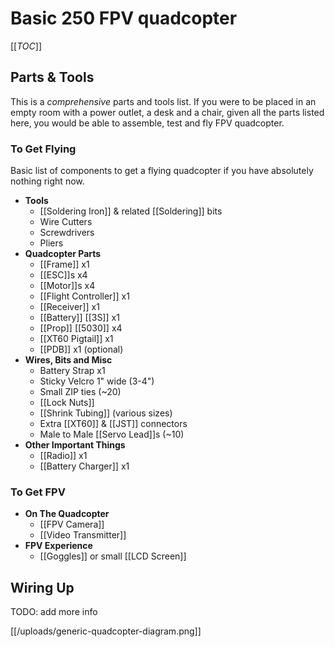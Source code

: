 # Basic 250 FPV quadcopter

[[_TOC_]]

## Parts & Tools

This is a *comprehensive* parts and tools list. If you were to be placed in an empty room with a power outlet, a desk and a chair, given all the parts listed here, you would be able to assemble, test and fly FPV quadcopter.

### To Get Flying

Basic list of components to get a flying quadcopter if you have absolutely nothing right now.

* **Tools**
  * [[Soldering Iron]] & related [[Soldering]] bits
  * Wire Cutters
  * Screwdrivers
  * Pliers
* **Quadcopter Parts**
  * [[Frame]] x1
  * [[ESC]]s x4
  * [[Motor]]s x4
  * [[Flight Controller]] x1
  * [[Receiver]] x1
  * [[Battery]] [[3S]] x1
  * [[Prop]] [[5030]] x4
  * [[XT60 Pigtail]] x1
  * [[PDB]] x1 (optional)
* **Wires, Bits and Misc**
  * Battery Strap x1
  * Sticky Velcro 1" wide (3-4")
  * Small ZIP ties (~20)
  * [[Lock Nuts]]
  * [[Shrink Tubing]] (various sizes)
  * Extra [[XT60]] & [[JST]] connectors
  * Male to Male [[Servo Lead]]s (~10)
* **Other Important Things**
  * [[Radio]] x1
  * [[Battery Charger]] x1

### To Get FPV

* **On The Quadcopter**
  * [[FPV Camera]]
  * [[Video Transmitter]]
* **FPV Experience**
  * [[Goggles]] or small [[LCD Screen]]

## Wiring Up

TODO: add more info

[[/uploads/generic-quadcopter-diagram.png]]
